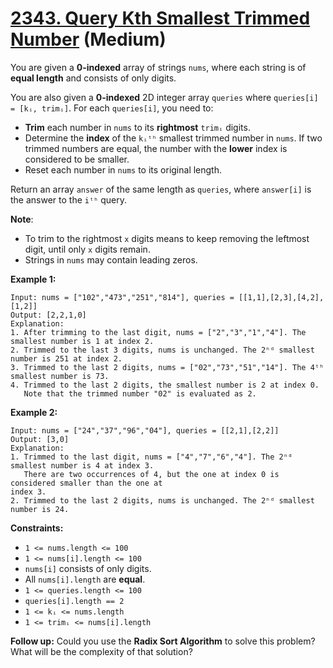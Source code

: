 # [2343. Query Kth Smallest Trimmed Number][link] (Medium)

[link]: https://leetcode.com/problems/query-kth-smallest-trimmed-number/

You are given a **0-indexed** array of strings `nums`, where each string is of **equal length** and
consists of only digits.

You are also given a **0-indexed** 2D integer array `queries` where `queries[i] = [kᵢ, trimᵢ]`. For
each `queries[i]`, you need to:

- **Trim** each number in `nums` to its **rightmost** `trimᵢ` digits.
- Determine the **index** of the `kᵢᵗʰ` smallest trimmed number in `nums`. If two trimmed numbers are
equal, the number with the **lower** index is considered to be smaller.
- Reset each number in `nums` to its original length.

Return an array  `answer` of the same length as  `queries`, where  `answer[i]` is the answer to the
`iᵗʰ` query.

**Note**:

- To trim to the rightmost `x` digits means to keep removing the leftmost digit, until only `x`
digits remain.
- Strings in `nums` may contain leading zeros.

**Example 1:**

```
Input: nums = ["102","473","251","814"], queries = [[1,1],[2,3],[4,2],[1,2]]
Output: [2,2,1,0]
Explanation:
1. After trimming to the last digit, nums = ["2","3","1","4"]. The smallest number is 1 at index 2.
2. Trimmed to the last 3 digits, nums is unchanged. The 2ⁿᵈ smallest number is 251 at index 2.
3. Trimmed to the last 2 digits, nums = ["02","73","51","14"]. The 4ᵗʰ smallest number is 73.
4. Trimmed to the last 2 digits, the smallest number is 2 at index 0.
   Note that the trimmed number "02" is evaluated as 2.
```

**Example 2:**

```
Input: nums = ["24","37","96","04"], queries = [[2,1],[2,2]]
Output: [3,0]
Explanation:
1. Trimmed to the last digit, nums = ["4","7","6","4"]. The 2ⁿᵈ smallest number is 4 at index 3.
   There are two occurrences of 4, but the one at index 0 is considered smaller than the one at
index 3.
2. Trimmed to the last 2 digits, nums is unchanged. The 2ⁿᵈ smallest number is 24.
```

**Constraints:**

- `1 <= nums.length <= 100`
- `1 <= nums[i].length <= 100`
- `nums[i]` consists of only digits.
- All `nums[i].length` are **equal**.
- `1 <= queries.length <= 100`
- `queries[i].length == 2`
- `1 <= kᵢ <= nums.length`
- `1 <= trimᵢ <= nums[i].length`

**Follow up:** Could you use the **Radix Sort Algorithm** to solve this problem? What will be the
complexity of that solution?
